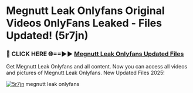 # Megnutt Leak Onlyfans Original Videos 0nlyFans Leaked - Files Updated! (5r7jn)

<h3>🔴 CLICK HERE 🌐==►► <a href="https://tinyurl.com/2jnfzry5" rel="nofollow">Megnutt Leak Onlyfans Updated Files</a></h3>

Get Megnutt Leak Onlyfans and all content. Now you can access all videos and pictures of Megnutt Leak Onlyfans. New Updated Files 2025!

[![5r7jn](https://i.imgur.com/GyGTBgg.gif)](https://tinyurl.com/2jnfzry5)
megnutt leak onlyfans